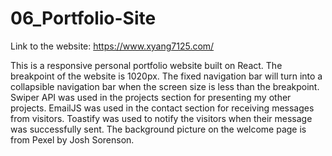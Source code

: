 # 06_Portfolio-Site
Link to the website: https://www.xyang7125.com/

This is a responsive personal portfolio website built on React. The breakpoint of the website is 1020px. The fixed navigation bar will turn into a collapsible navigation bar 
when the screen size is less than the breakpoint.  Swiper API was used in the projects section for presenting my other projects. EmailJS was used in the contact section for 
receiving messages from visitors. Toastify was used to notify the visitors when their message was successfully sent. The background picture on the welcome page is from Pexel by 
Josh Sorenson.
